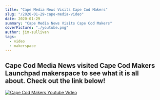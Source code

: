 ```yaml
---
title: "Cape Media News Visits Cape Cod Makers"
slug: "/2020-01-29-cape-media-video"
date: 2020-01-29
summary: "Cape Media News Visits Cape Cod Makers"
coverPicture: "./youtube.png"
author: jim-sullivan
tags:
  - video
  - makerspace
--- 
```


## Cape Cod Media News visited Cape Cod Makers Launchpad makerspace to see what it is all about.  Check out the link below!


[![Cape Cod Makers Youtube Video](http://img.youtube.com/vi/XTvdYooYsjM/0.jpg)](http://www.youtube.com/watch?v=XTvdYooYsjM)



 


